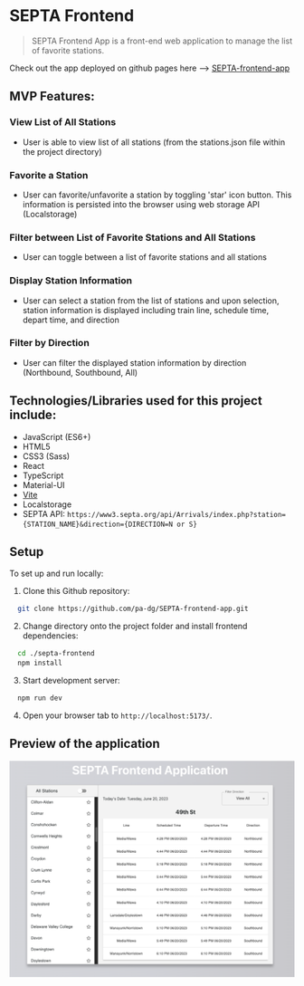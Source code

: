 # SEPTA Frontend

> SEPTA Frontend App is a front-end web application to manage the list of favorite stations.

Check out the app deployed on github pages here --> [SEPTA-frontend-app](https://pa-dg.github.io/SEPTA-frontend-app/)

## MVP Features:

### View List of All Stations

- User is able to view list of all stations (from the stations.json file within the project directory)

### Favorite a Station

- User can favorite/unfavorite a station by toggling 'star' icon button. This information is persisted into the browser using web storage API (Localstorage)

### Filter between List of Favorite Stations and All Stations

- User can toggle between a list of favorite stations and all stations

### Display Station Information

- User can select a station from the list of stations and upon selection, station information is displayed including train line, schedule time, depart time, and direction

### Filter by Direction

- User can filter the displayed station information by direction (Northbound, Southbound, All)

## Technologies/Libraries used for this project include:

- JavaScript (ES6+)
- HTML5
- CSS3 (Sass)
- React
- TypeScript
- Material-UI
- [Vite](https://vitejs.dev/)
- Localstorage
- SEPTA API: `https://www3.septa.org/api/Arrivals/index.php?station={STATION_NAME}&direction={DIRECTION=N or S}`

## Setup

To set up and run locally:

1. Clone this Github repository:

```bash
  git clone https://github.com/pa-dg/SEPTA-frontend-app.git
```

2. Change directory onto the project folder and install frontend dependencies:

```bash
  cd ./septa-frontend
  npm install
```

3. Start development server:

```bash
  npm run dev
```

4. Open your browser tab to `http://localhost:5173/`.

## Preview of the application

![septa-app-screen](./src/assets/Septa-app-screen.png)
